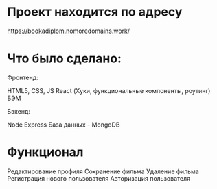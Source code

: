 # Проект находится по адресу

https://bookadiplom.nomoredomains.work/

# Что было сделано:
Фронтенд:

HTML5, CSS, JS
React (Хуки, функциональные компоненты, роутинг)
БЭМ

Бэкенд:

Node
Express
База данных - MongoDB

# Функционал

Редактирование профиля
Сохранение фильма
Удаление фильма
Регистрация нового пользователя
Авторизация пользователя



